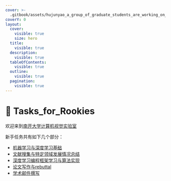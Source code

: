 ```yaml
---
cover: >-
  .gitbook/assets/hujunyao_a_group_of_graduate_students_are_working_on_computer_p_88ca703c-9ae2-4261-9783-01d518120c27.webp
coverY: 0
layout:
  cover:
    visible: true
    size: hero
  title:
    visible: true
  description:
    visible: true
  tableOfContents:
    visible: true
  outline:
    visible: true
  pagination:
    visible: true
---
```


# 💪 Tasks\_for\_Rookies

欢迎来到[南开大学计算机视觉实验室](http://cv.nankai.edu.cn/)

新手任务共有如下几个部分：

* [机器学习与深度学习基础](text/ml-and-dl-fundamentals.md)
* [文献搜集与特定领域发展情况总结](text/literature-collection-and-summary-of-fields.md)
* [深度学习编程框架学习与算法实现](text/programming-learning.md)
* [论文写作与rebuttal](text/writing-and-rebuttal.md)
* [学术邮件撰写](text/academic-mail-writing.md)
